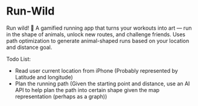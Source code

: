 # Run-Wild

Run wild! 🐾 A gamified running app that turns your workouts into art — run in the shape of animals, unlock new routes, and challenge friends. Uses path optimization to generate animal-shaped runs based on your location and distance goal.

Todo List:
- Read user current location from iPhone (Probably represented by Latitude and longitude)
- Plan the running path (Given the starting point and distance, use an AI API to help plan the path into certain shape given the map representation (perhaps as a graph))
